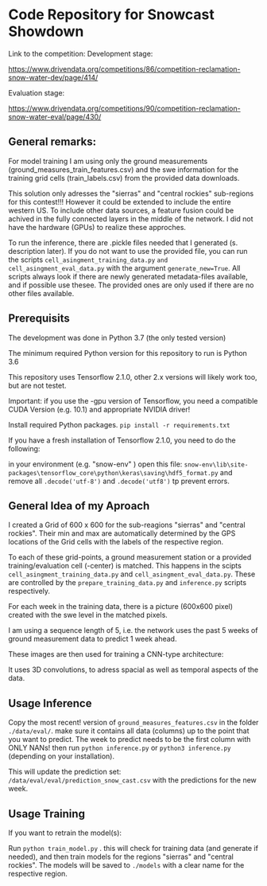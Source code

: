 # Code Repository for Snowcast Showdown
Link to the competition:
Development stage:

https://www.drivendata.org/competitions/86/competition-reclamation-snow-water-dev/page/414/

Evaluation stage:

https://www.drivendata.org/competitions/90/competition-reclamation-snow-water-eval/page/430/

## General remarks:
For model training I am using only the ground measurements (ground_measures_train_features.csv) and the swe information for the training grid cells (train_labels.csv) from the provided data downloads.

This solution only adresses the "sierras" and "central rockies" sub-regions for this contest!!!
However it could be extended to include the entire western US. To include other data sources, a feature fusion could be achived  in the fully connected layers in the middle of the network. I did not have the hardware (GPUs) to realize these approches.

To run the inference, there are .pickle files needed that I generated (s. description later). If you do not want to use the provided file, you can run the scripts `cell_asingment_training_data.py` `and cell_asingment_eval_data.py` with the argument `generate_new=True`.
All scripts always look if there are newly generated metadata-files available, and if possible use thesee. The provided ones are only used if there are no other files available.




## Prerequisits
The development was done in Python 3.7 (the only tested version)

The minimum required Python version for this repository to run is Python 3.6 

This repository uses Tensorflow 2.1.0, other 2.x versions will likely work too, but are not testet.

Important: if you use the -gpu version of Tensorflow, you need a compatible CUDA Version (e.g. 10.1) and appropriate NVIDIA driver!

Install required Python packages. 
`pip install -r requirements.txt`

If you have a fresh installation of Tensorflow 2.1.0, you need to do the following:

in your environment (e.g. "snow-env" ) open this file: `snow-env\lib\site-packages\tensorflow_core\python\keras\saving\hdf5_format.py` and remove all `.decode('utf-8')` and `.decode('utf8')` tp prevent errors.


## General Idea of my Aproach
I created a Grid of 600 x 600 for the sub-reagions "sierras" and "central rockies". Their min and max are automatically determined by the GPS locations of the Grid cells with the labels of the respective region.

To each of these grid-points, a ground measurement station or a provided training/evaluation cell (-center) is matched. This happens in the scipts `cell_asingment_training_data.py` and `cell_asingment_eval_data.py`. These are controlled by the `prepare_training_data.py` and `inference.py` scripts respectively.

For each week in the training data, there is a picture (600x600 pixel) created with the swe level in the matched pixels.

I am using a sequence length of 5, i.e. the network uses the past 5 weeks of ground measurement data to predict 1 week ahead.

These images are then used for training a CNN-type architecture:



It uses 3D convolutions, to adress spacial as well as temporal aspects of the data.



## Usage Inference
Copy the most recent! version of `ground_measures_features.csv` in the folder `./data/eval/`. make sure it contains all data (columns) up to the point that you want to predict. The week to predict needs to be the first column with ONLY NANs!
then run `python inference.py` or `python3 inference.py` (depending on your installation).

This will update the prediction set: `/data/eval/eval/prediction_snow_cast.csv` with the predictions for the new week.

## Usage Training
If you want to retrain the model(s):

Run `python train_model.py` . this will check for training data (and generate if needed), and then train models for the regions "sierras" and "central rockies". The models will be saved to `./models` with a clear name for the respective region.




